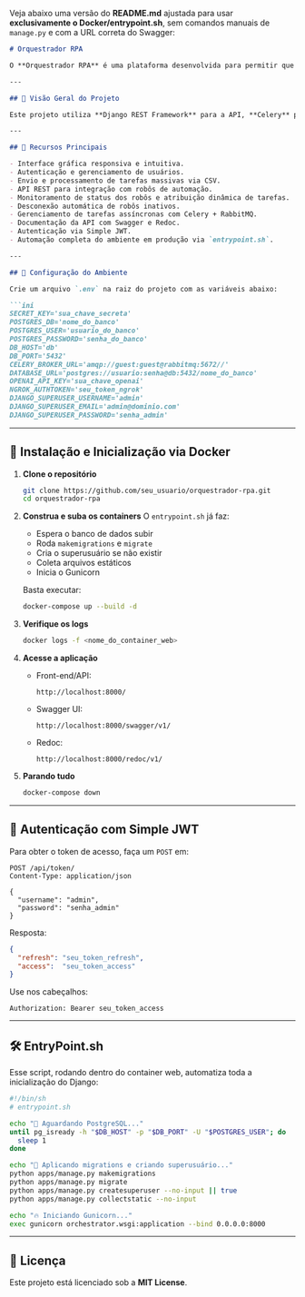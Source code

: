 Veja abaixo uma versão do **README.md** ajustada para usar **exclusivamente o Docker/entrypoint.sh**, sem comandos manuais de `manage.py` e com a URL correta do Swagger:

````markdown
# Orquestrador RPA

O **Orquestrador RPA** é uma plataforma desenvolvida para permitir que usuários enviem e gerenciem tarefas massivas a serem processadas por robôs de automação (RPA). Essa solução resolve o problema da necessidade de realizar tarefas repetitivas e múltiplas em sistemas que não suportam a entrada massiva de solicitações. O sistema também possui um orquestrador que distribui as tarefas de forma inteligente para o robô com menos itens sob sua responsabilidade.

---

## 🚀 Visão Geral do Projeto

Este projeto utiliza **Django REST Framework** para a API, **Celery** para gerenciamento de tarefas assíncronas, **RabbitMQ** como message broker e **PostgreSQL** como banco de dados principal. Além disso, utilizamos **Swagger** para documentação da API e **JWT (JSON Web Token)** para autenticação segura.

---

## 📌 Recursos Principais

- Interface gráfica responsiva e intuitiva.  
- Autenticação e gerenciamento de usuários.  
- Envio e processamento de tarefas massivas via CSV.  
- API REST para integração com robôs de automação.  
- Monitoramento de status dos robôs e atribuição dinâmica de tarefas.  
- Desconexão automática de robôs inativos.  
- Gerenciamento de tarefas assíncronas com Celery + RabbitMQ.  
- Documentação da API com Swagger e Redoc.  
- Autenticação via Simple JWT.  
- Automação completa do ambiente em produção via `entrypoint.sh`.

---

## 🔧 Configuração do Ambiente

Crie um arquivo `.env` na raiz do projeto com as variáveis abaixo:

```ini
SECRET_KEY='sua_chave_secreta'
POSTGRES_DB='nome_do_banco'
POSTGRES_USER='usuario_do_banco'
POSTGRES_PASSWORD='senha_do_banco'
DB_HOST='db'
DB_PORT='5432'
CELERY_BROKER_URL='amqp://guest:guest@rabbitmq:5672//'
DATABASE_URL='postgres://usuario:senha@db:5432/nome_do_banco'
OPENAI_API_KEY='sua_chave_openai'
NGROK_AUTHTOKEN='seu_token_ngrok'
DJANGO_SUPERUSER_USERNAME='admin'
DJANGO_SUPERUSER_EMAIL='admin@dominio.com'
DJANGO_SUPERUSER_PASSWORD='senha_admin'
````

---

## 🚀 Instalação e Inicialização via Docker

1. **Clone o repositório**

   ```bash
   git clone https://github.com/seu_usuario/orquestrador-rpa.git
   cd orquestrador-rpa
   ```

2. **Construa e suba os containers**
   O `entrypoint.sh` já faz:

   * Espera o banco de dados subir
   * Roda `makemigrations` e `migrate`
   * Cria o superusuário se não existir
   * Coleta arquivos estáticos
   * Inicia o Gunicorn

   Basta executar:

   ```bash
   docker-compose up --build -d
   ```

3. **Verifique os logs**

   ```bash
   docker logs -f <nome_do_container_web>
   ```

4. **Acesse a aplicação**

   * Front-end/API:

     ```
     http://localhost:8000/
     ```
   * Swagger UI:

     ```
     http://localhost:8000/swagger/v1/
     ```
   * Redoc:

     ```
     http://localhost:8000/redoc/v1/
     ```

5. **Parando tudo**

   ```bash
   docker-compose down
   ```

---

## 🔐 Autenticação com Simple JWT

Para obter o token de acesso, faça um `POST` em:

```http
POST /api/token/
Content-Type: application/json

{
  "username": "admin",
  "password": "senha_admin"
}
```

Resposta:

```json
{
  "refresh": "seu_token_refresh",
  "access":  "seu_token_access"
}
```

Use nos cabeçalhos:

```http
Authorization: Bearer seu_token_access
```

---

## 🛠 EntryPoint.sh

Esse script, rodando dentro do container web, automatiza toda a inicialização do Django:

```sh
#!/bin/sh
# entrypoint.sh

echo "🚀 Aguardando PostgreSQL..."
until pg_isready -h "$DB_HOST" -p "$DB_PORT" -U "$POSTGRES_USER"; do
  sleep 1
done

echo "💾 Aplicando migrations e criando superusuário..."
python apps/manage.py makemigrations
python apps/manage.py migrate
python apps/manage.py createsuperuser --no-input || true
python apps/manage.py collectstatic --no-input

echo "🔥 Iniciando Gunicorn..."
exec gunicorn orchestrator.wsgi:application --bind 0.0.0.0:8000
```

---

## 📜 Licença

Este projeto está licenciado sob a **MIT License**.

